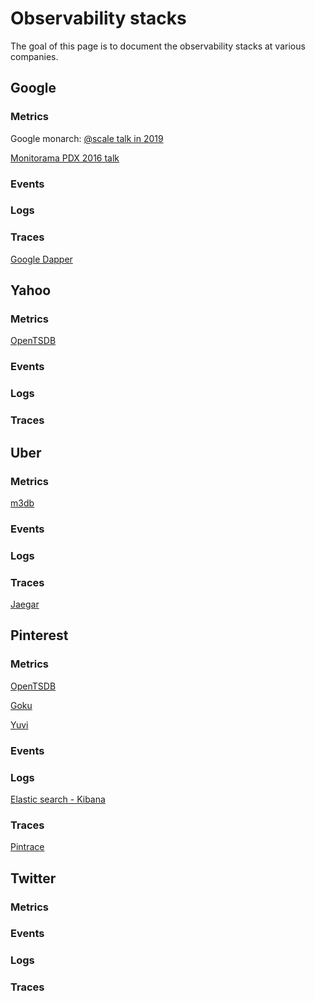 # Observability stacks

The goal of this page is to document the observability stacks at various companies. 

## Google
### Metrics

Google monarch: [@scale talk in 2019](https://atscaleconference.com/videos/systems-scale-2019-monarch-googles-planet-scale-monitoring-infrastructure/)

[Monitorama PDX 2016 talk](https://vimeo.com/173607638)

### Events
### Logs
### Traces
[Google Dapper](https://ai.google/research/pubs/pub36356)


## Yahoo
### Metrics
[OpenTSDB](http://opentsdb.net/) 
### Events
### Logs
### Traces

## Uber
### Metrics
[m3db](https://www.m3db.io/)
### Events
### Logs
### Traces
[Jaegar](https://www.jaegertracing.io/)

## Pinterest
### Metrics
[OpenTSDB](http://opentsdb.net/) 

[Goku](https://medium.com/pinterest-engineering/goku-building-a-scalable-and-high-performant-time-series-database-system-a8ff5758a181)

[Yuvi](https://github.com/pinterest/yuvi)
### Events
### Logs
[Elastic search - Kibana](https://github.com/elastic/elasticsearch)
### Traces
[Pintrace](https://medium.com/pinterest-engineering/distributed-tracing-at-pinterest-with-new-open-source-tools-a4f8a5562f6b)

## Twitter
### Metrics

### Events
### Logs
### Traces
